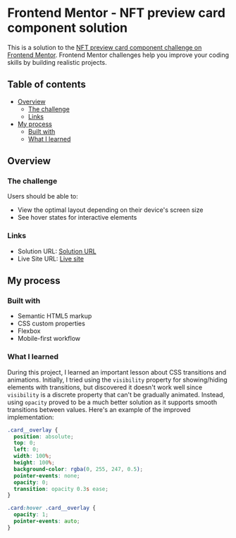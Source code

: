 # Frontend Mentor - NFT preview card component solution

This is a solution to the [NFT preview card component challenge on Frontend Mentor](https://www.frontendmentor.io/challenges/nft-preview-card-component-SbdUL_w0U). Frontend Mentor challenges help you improve your coding skills by building realistic projects. 

## Table of contents

- [Overview](#overview)
  - [The challenge](#the-challenge)
  - [Links](#links)
- [My process](#my-process)
  - [Built with](#built-with)
  - [What I learned](#what-i-learned)

## Overview

### The challenge

Users should be able to:

- View the optimal layout depending on their device's screen size
- See hover states for interactive elements

### Links

- Solution URL: [Solution URL](https://github.com/leosauberman/nft-preview-card.git)
- Live Site URL: [Live site](https://leosauberman.github.io/nft-preview-card/)

## My process

### Built with

- Semantic HTML5 markup
- CSS custom properties
- Flexbox
- Mobile-first workflow

### What I learned

During this project, I learned an important lesson about CSS transitions and animations. Initially, I tried using the `visibility` property for showing/hiding elements with transitions, but discovered it doesn't work well since `visibility` is a discrete property that can't be gradually animated. Instead, using `opacity` proved to be a much better solution as it supports smooth transitions between values. Here's an example of the improved implementation:
```css
.card__overlay {
  position: absolute;
  top: 0;
  left: 0;
  width: 100%;
  height: 100%;
  background-color: rgba(0, 255, 247, 0.5);
  pointer-events: none;
  opacity: 0;
  transition: opacity 0.3s ease;
}

.card:hover .card__overlay {
  opacity: 1;
  pointer-events: auto;
}
```
